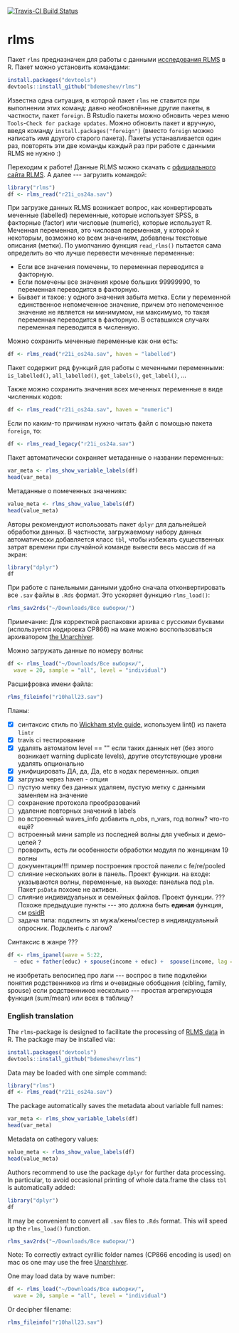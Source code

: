 [![Travis-CI Build Status](https://travis-ci.org/bdemeshev/rlms.svg?branch=master)](https://travis-ci.org/bdemeshev/rlms)

rlms
====

Пакет `rlms` предназначен для работы с данными  [исследования RLMS](http://www.hse.ru/rlms/) в R. Пакет можно установить командами:
```r
install.packages("devtools")
devtools::install_github("bdemeshev/rlms")
```
Известна одна ситуация, в которой пакет `rlms` не ставится при выполнении этих команд: давно необновлённые другие пакеты, в частности, пакет `foreign`. В Rstudio пакеты можно обновить через меню `Tools`-`Check for package updates`. Можно обновить пакет и вручную, введя команду `install.packages("foreign")` (вместо `foreign` можно написать имя другого старого пакета). Пакеты устанавливается один раз, повторять эти две команды каждый раз при работе с данными RLMS не нужно :)


Переходим к работе! Данные RLMS можно скачать с [официального сайта RLMS](http://www.hse.ru/rlms/spss). А далее --- загрузить командой:
```r
library("rlms")
df <- rlms_read("r21i_os24a.sav")
```

При загрузке данных RLMS возникает вопрос, как конвертировать меченные (labelled) переменные, которые использует SPSS, в факторные (factor) или числовые (numeric), которые использует R. Меченная переменная, это числовая переменная, у которой к некоторым, возможно ко всем значениям, добавлены текстовые описания (метки). По умолчанию функция `read_rlms()` пытается сама определить во что лучше перевести меченные переменные:

* Если все значения помечены, то переменная переводится в факторную. 
* Если помечены все значения кроме больших 99999990, то переменная переводится в факторную. 
* Бывает и такое: у одного значения забыта метка. Если у переменной единственное непомеченное значение, причем это непомеченное значение не является ни минимумом, ни максимумо, то такая переменная переводится в факторную. В оставшихся случаях переменная переводится в численную.

Можно сохранить меченные переменные как они есть:
```r
df <- rlms_read("r21i_os24a.sav", haven = "labelled")
```

Пакет содержит ряд функций для работы с меченными переменными: `is_labelled()`, `all_labelled()`, `get_labels()`, `get_label()`, ...

Также можно сохранить значения всех меченных переменные в виде численных кодов:
```r
df <- rlms_read("r21i_os24a.sav", haven = "numeric")
```



Если по каким-то причинам нужно читать файл с помощью пакета `foreign`, то:
```r
df <- rlms_read_legacy("r21i_os24a.sav")
```


Пакет автоматически сохраняет метаданные о названии переменных:
```r
var_meta <- rlms_show_variable_labels(df)
head(var_meta)
```

Метаданные о помеченных значениях:
```r
value_meta <- rlms_show_value_labels(df)
head(value_meta)
```

Авторы рекомендуют использовать пакет `dplyr` для дальнейшей обработки данных. 
В частности, загружаемому набору данных автоматически добавляется класс `tbl`, чтобы избежать существенных затрат времени при случайной команде вывести весь массив `df` на экран:

```r
library("dplyr")
df
```

При работе с панельными данными удобно сначала отконвертировать все `.sav` файлы в `.Rds` формат. Это ускоряет функцию `rlms_load()`:

```r
rlms_sav2rds("~/Downloads/Все выборки/")
```

Примечание: Для корректной распаковки архива с русскими буквами (используется кодировка CP866) на маке можно воспользоваться архиватором [the Unarchiver](http://unarchiver.c3.cx/).


Можно загружать данные по номеру волны: 

```r
df <- rlms_load("~/Downloads/Все выборки/", 
  wave = 20, sample = "all", level = "individual")
```

Расшифровка имени файла:
```r
rlms_fileinfo("r10hall23.sav")
```



Планы:

- [x] синтаксис стиль по [Wickham style guide](http://adv-r.had.co.nz/Style.html), используем  lint() из пакета `lintr`
- [x] travis ci тестирование
- [x] удалять автоматом level == "" если таких данных нет (без этого возникает warning duplicate levels), другие отсутствующие уровни удалять опционально
- [x] унифицировать ДА, да, Да, etc в кодах переменных. опция
- [x] загрузка через haven - опция
- [ ] пустую метку без данных удаляем, пустую метку с данными заменяем на значение
- [ ] сохранение протокола преобразований
- [ ] удаление повторных значений в labels
- [ ] во встроенный waves_info добавить n_obs, n_vars, год волны? что-то ещё? 
- [ ] встроенный мини sample из последней волны для учебных и демо-целей ?
- [ ] проверить, есть ли особенности обработки модуля по женщинам 19 волны
- [ ] документация!!!! пример построения простой панели с fe/re/pooled
- [ ] слияние нескольких волн в панель. Проект функции. на входе: указываются волны, переменные, на выходе: панелька под `plm`. Пакет `psData` похоже не активен. 
- [ ] слияние индивидуальных и семейных файлов. Проект функции. ??? Похоже предыдущие пункты --- это должна быть __единая__ функция, см [psidR](https://github.com/floswald/psidR/)
- [ ] задача типа: подклеить зп мужа/жены/сестер в индивидуальный опросник. Подклеить с лагом?

Синтаксис в жанре ???
```r
df <- rlms_ipanel(wave = 5:22,
  ~ educ + father(educ) + spouse(income + educ) +  spouse(income, lag = 1))
```
не изобретать велосипед про лаги --- воспрос в типе подклейки
понятия родственников из rlms и очевидные обобщения (cibling, family, spouse)
если родственников несколько --- простая агрегирующая функция (sum/mean) или всех в таблицу?



### English translation

The `rlms`-package is designed to facilitate the processing of [RLMS data](http://www.hse.ru/rlms/) in  R. The package may be installed via:
```r
install.packages("devtools")
devtools::install_github("bdemeshev/rlms")
```

Data may be loaded with one simple command:
```r
library("rlms")
df <- rlms_read("r21i_os24a.sav")
```

The package automatically saves the metadata about variable full names:
```r
var_meta <- rlms_show_variable_labels(df)
head(var_meta)
```

Metadata on cathegory values:
```r
value_meta <- rlms_show_value_labels(df)
head(value_meta)
```

Authors recommend to use the package `dplyr` for further data processing. 
In particular, to avoid occasional printing of whole data.frame the class `tbl` is 
automatically added:

```r
library("dplyr")
df
```

It may be convenient to convert all `.sav` files to `.Rds` format. This will speed up the  `rlms_load()` function.

```r
rlms_sav2rds("~/Downloads/Все выборки/")
```

Note: To correctly extract cyrillic folder names (CP866 encoding is used) on mac os one may use the free [Unarchiver](http://unarchiver.c3.cx/).


One may load data by wave number: 
```r
df <- rlms_load("~/Downloads/Все выборки/", 
  wave = 20, sample = "all", level = "individual")
```

Or decipher filename:
```r
rlms_fileinfo("r10hall23.sav")
```


